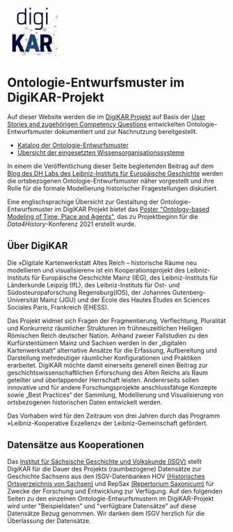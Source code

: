 <a href="https://digikar.eu/"><img src="img/DigiKAR_Logo_020921.svg" width="23%" alt="DigiKAR-Logo"></a>

# Ontologie-Entwurfsmuster im DigiKAR-Projekt
Auf dieser Website werden die im <a href="https://digikar.eu/">DigiKAR Projekt</a> auf Basis der [User Stories and zugehörigen Competency Questions](https://ieg-dhr.github.io/DigiKAR-Competency-Questions/) entwickelten Ontologie-Entwurfsmuster dokumentiert und zur Nachnutzung bereitgestellt.

- [Katalog der Ontologie-Entwurfsmuster](odp/)
- [Übersicht der eingesetzten Wissensorganisationssysteme](kos/)

In einem die Veröffentlichung dieser Seite begleitenden Beitrag auf dem [Blog des DH Labs des Leibniz-Instituts für Europäische Geschichte](https://dhlab.hypotheses.org/) werden die ortsbezogenen Ontologie-Entwurfsmuster näher vorgestellt und ihre Rolle für die formale Modellierung historischer Fragestellungen diskutiert.

Eine englischsprachige Übersicht zur Gestaltung der Ontologie-Entwurfsmuster im DigiKAR Projekt bietet das <a href="https://zenodo.org/record/4895498#.Y_eQj9CZM2w">Poster "Ontology-based Modeling of Time, Place and Agents"</a>, das zu Projektbeginn für die <em>Data4History</em>-Konferenz 2021 erstellt wurde.


## Über DigiKAR
Die »Digitale Kartenwerkstatt Altes Reich – historische Räume neu modellieren und visualisieren« ist ein Kooperationsprojekt des Leibniz-Instituts für Europäische Geschichte Mainz (IEG), des Leibniz-Instituts für Länderkunde Leipzig (IfL), des Leibniz-Instituts für Ost- und Südosteuropaforschung Regensburg(IOS), der Johannes Gutenberg-Universität Mainz (JGU) und der École des Hautes Études en Sciences Sociales Paris, Frankreich (EHESS).

Das Projekt widmet sich Fragen der Fragmentierung, Verflechtung, Pluralität und Konkurrenz räumlicher Strukturen im frühneuzeitlichen Heiligen Römischen Reich deutscher Nation. Anhand zweier Fallstudien zu den Kurfürstentümern Mainz und Sachsen werden in der „digitalen Kartenwerkstatt“ alternative Ansätze für die Erfassung, Aufbereitung und Darstellung mehrdeutiger räumlicher Konfigurationen und Praktiken erarbeitet. DigiKAR möchte damit einerseits generell einen Beitrag zur geschichtswissenschaftlichen Erforschung des Alten Reichs als Raum geteilter und überlappender Herrschaft leisten. Andererseits sollen innovative und für andere Forschungsprojekte anschlussfähige Konzepte sowie „Best Practices“ der Sammlung, Modellierung und Visualisierung von ortsbezogenen historischen Daten entwickelt werden.

Das Vorhaben wird für den Zeitraum von drei Jahren durch das Programm »Leibniz-Kooperative Exzellenz« der Leibniz-Gemeinschaft gefördert.

## Datensätze aus Kooperationen
Das [Institut für Sächsische Geschichte und Volkskunde (ISGV)](https://www.isgv.de/) stellt DigiKAR für die Dauer des Projekts (raumbezogene) Datensätze zur Geschichte Sachsens aus den ISGV-Datenbanken HOV [(Historisches Ortsverzeichnis von Sachsen)](https://www.isgv.de/projekte/saechsische-geschichte/historisches-ortsverzeichnis-von-sachsen) und RepSax [(Repertorium Saxonicum)](https://www.isgv.de/projekte/archiv/repertorium-saxonicum) für Zwecke der Forschung und Entwicklung zur Verfügung. Auf den folgenden Seiten zu den einzelnen Ontologie-Entwurfsmustern im DigiKAR-Projekt wird unter "Beispieldaten" und "verfügbare Datensätze" auf diese Datensätze Bezug genommen. Wir danken dem ISGV herzlich für die Überlassung der Datensätze.
